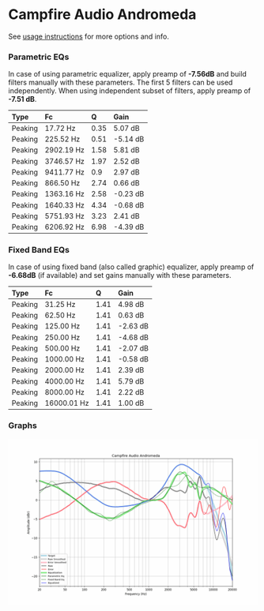 # Campfire Audio Andromeda
See [usage instructions](https://github.com/jaakkopasanen/AutoEq#usage) for more options and info.

### Parametric EQs
In case of using parametric equalizer, apply preamp of **-7.56dB** and build filters manually
with these parameters. The first 5 filters can be used independently.
When using independent subset of filters, apply preamp of **-7.51 dB**.

| Type    | Fc         |    Q | Gain     |
|:--------|:-----------|:-----|:---------|
| Peaking | 17.72 Hz   | 0.35 | 5.07 dB  |
| Peaking | 225.52 Hz  | 0.51 | -5.14 dB |
| Peaking | 2902.19 Hz | 1.58 | 5.81 dB  |
| Peaking | 3746.57 Hz | 1.97 | 2.52 dB  |
| Peaking | 9411.77 Hz | 0.9  | 2.97 dB  |
| Peaking | 866.50 Hz  | 2.74 | 0.66 dB  |
| Peaking | 1363.16 Hz | 2.58 | -0.23 dB |
| Peaking | 1640.33 Hz | 4.34 | -0.68 dB |
| Peaking | 5751.93 Hz | 3.23 | 2.41 dB  |
| Peaking | 6206.92 Hz | 6.98 | -4.39 dB |

### Fixed Band EQs
In case of using fixed band (also called graphic) equalizer, apply preamp of **-6.68dB**
(if available) and set gains manually with these parameters.

| Type    | Fc          |    Q | Gain     |
|:--------|:------------|:-----|:---------|
| Peaking | 31.25 Hz    | 1.41 | 4.98 dB  |
| Peaking | 62.50 Hz    | 1.41 | 0.63 dB  |
| Peaking | 125.00 Hz   | 1.41 | -2.63 dB |
| Peaking | 250.00 Hz   | 1.41 | -4.68 dB |
| Peaking | 500.00 Hz   | 1.41 | -2.07 dB |
| Peaking | 1000.00 Hz  | 1.41 | -0.58 dB |
| Peaking | 2000.00 Hz  | 1.41 | 2.39 dB  |
| Peaking | 4000.00 Hz  | 1.41 | 5.79 dB  |
| Peaking | 8000.00 Hz  | 1.41 | 2.22 dB  |
| Peaking | 16000.01 Hz | 1.41 | 1.00 dB  |

### Graphs
![](./Campfire%20Audio%20Andromeda.png)
